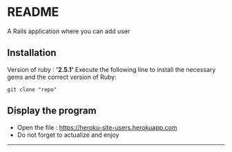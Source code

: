 # README
A Rails application where you can add user

## Installation

Version of ruby : **'2.5.1'**
Execute the following line to install the necessary gems and the correct version of Ruby:  
```
git clone "repo"
```

## Display the program

* Open the file : https://heroku-site-users.herokuapp.com
* Do not forget to actualize and enjoy

--------------------------------------
